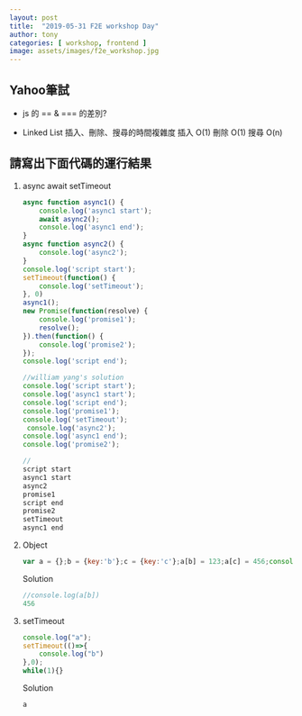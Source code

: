 ```yaml
---
layout: post
title:  "2019-05-31 F2E workshop Day"
author: tony
categories: [ workshop, frontend ]
image: assets/images/f2e_workshop.jpg
---
```


## Yahoo筆試
- js 的 == & === 的差別?
  
- Linked List 插入、刪除、搜尋的時間複雜度 
插入 O(1)
刪除 O(1)
搜尋 O(n)

## 請寫出下面代碼的運行結果
1. async await setTimeout
    ```javascript
    async function async1() {
        console.log('async1 start');
        await async2();
        console.log('async1 end');           
    }
    async function async2() {
        console.log('async2');
    }
    console.log('script start');
    setTimeout(function() {
        console.log('setTimeout');
    }, 0)
    async1();
    new Promise(function(resolve) {
        console.log('promise1');
        resolve();
    }).then(function() {
        console.log('promise2');
    });
    console.log('script end');
    
    ```
    ```javascript
    //william yang's solution
    console.log('script start');
    console.log('async1 start');
    console.log('script end');
    console.log('promise1');
    console.log('setTimeout');
     console.log('async2');
    console.log('async1 end');   
    console.log('promise2');
    
    //
    script start
    async1 start
    async2
    promise1
    script end
    promise2
    setTimeout
    async1 end
    
    ```

2. Object
    ```javascript {.line-numbers}
    var a = {};b = {key:'b'};c = {key:'c'};a[b] = 123;a[c] = 456;console.log(a[b]);
    
    ```
    Solution
    ```javascript
    //console.log(a[b])
    456
    ```

3. setTimeout
    ```javascript {.line-numbers}
    console.log("a");
    setTimeout(()=>{
        console.log("b")
    },0);
    while(1){}
    ```
    Solution
    ```javascript
    a
    ```
